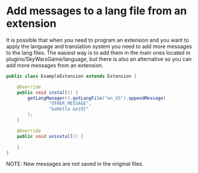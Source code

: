 # Add messages to a lang file from an extension
It is possible that when you need to program an extension and you want to apply the language and translation system you need to add more messages to the lang files. The easiest way is to add them in the main ones located in plugins/SkyWarsGame/language, but there is also an alternative so you can add more messages from an extension.

```java
public class ExampleExtension extends Extension {

    @Override
    public void install() {
        getLangManager().getLangFile("en_US").appendMessage(
                "OTHER_MESSAGE",
                "&aHello &e{0}"
        );
    }

    @Override
    public void uninstall() {

    }
}
```

NOTE: New messages are not saved in the original files.
